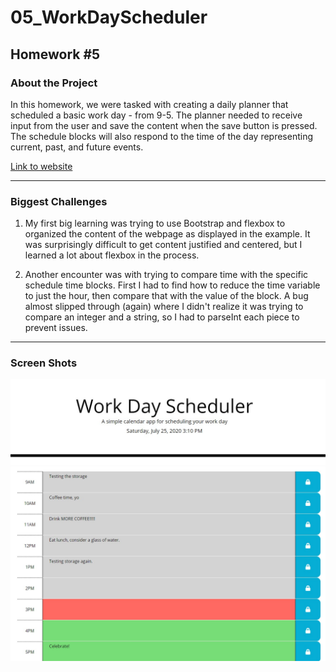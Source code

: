 # 05_WorkDayScheduler
## Homework #5

### About the Project

In this homework, we were tasked with creating a daily planner that scheduled a basic work day - from 9-5.  The planner needed to receive input from the user and save the content when the save button is pressed.  The schedule blocks will also respond to the time of the day representing current, past, and future events.  

[Link to website](https://cjlaflamme1.github.io/05_WorkDayScheduler/)

---
### Biggest Challenges

1. My first big learning was trying to use Bootstrap and flexbox to organized the content of the webpage as displayed in the example.  It was surprisingly difficult to get content justified and centered, but I learned a lot about flexbox in the process. 

2. Another encounter was with trying to compare time with the specific schedule time blocks.  First I had to find how to reduce the time variable to just the hour, then compare that with the value of the block.  A bug almost slipped through (again) where I didn't realize it was trying to compare an integer and a string, so I had to parseInt each piece to prevent issues.  

---
### Screen Shots
![IntroBanner](title.jpg)
![Time blocks](timeblocks.jpg)